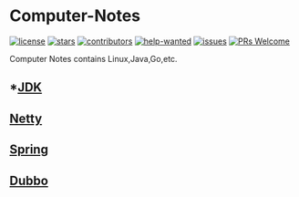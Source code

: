 # Computer-Notes

[![license](https://badgen.net/github/license/Robinpig/Computer-Notes?color=green)](https://github.com/Robinpig/Computer-Notes/blob/main/LICENSE)
[![stars](https://badgen.net/github/stars/Robinpig/Computer-Notes)](https://github.com/Robinpig/Computer-Notes/stargazers)
[![contributors](https://badgen.net/github/contributors/Robinpig/Computer-Notes)](https://github.com/Robinpig/Computer-Notes/graphs/contributors)
[![help-wanted](https://badgen.net/github/label-issues/Robinpig/Computer-Notes/help%20wanted/open)](https://github.com/Robinpig/Computer-Notes/labels/help%20wanted)
[![issues](https://badgen.net/github/open-issues/Robinpig/Computer-Notes)](https://github.com/Robinpig/Computer-Notes/issues)
[![PRs Welcome](https://badgen.net/badge/PRs/welcome/green)](http://makeapullrequest.com)


Computer Notes contains Linux,Java,Go,etc.


## *[JDK](/docs/JDK/JDK.md)

## [Netty](/docs/Netty/Netty.md)

## [Spring](/docs/Spring/Spring.md)

## [Dubbo](/docs/Dubbo/Dubbo.md)